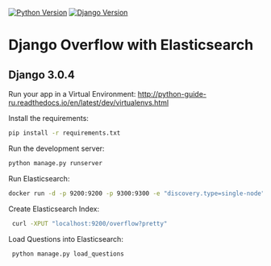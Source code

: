 [![Python Version](https://img.shields.io/badge/python-3.6-brightgreen.svg)](https://python.org)
[![Django Version](https://img.shields.io/badge/django-3.0.4-brightgreen.svg)](https://djangoproject.com)

# Django Overflow with Elasticsearch

## Django 3.0.4

Run your app in a Virtual Environment: http://python-guide-ru.readthedocs.io/en/latest/dev/virtualenvs.html

Install the requirements:

```bash
pip install -r requirements.txt
```

Run the development server:

```bash
python manage.py runserver
```

Run Elasticsearch:

```bash
docker run -d -p 9200:9200 -p 9300:9300 -e "discovery.type=single-node" --name django-overflow_es docker.elastic.co/elasticsearch/elasticsearch:6.0.0
```

Create Elasticsearch Index:

```bash
 curl -XPUT "localhost:9200/overflow?pretty"
```

Load Questions into Elasticsearch:

```bash
 python manage.py load_questions
```